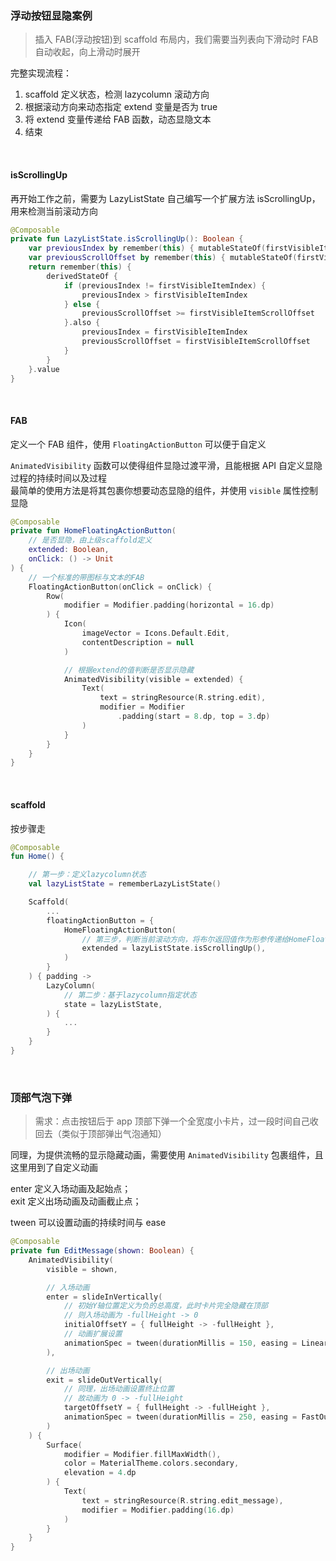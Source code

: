 ### 浮动按钮显隐案例

> 插入 FAB(浮动按钮)到 scaffold 布局内，我们需要当列表向下滑动时 FAB 自动收起，向上滑动时展开

完整实现流程：

1. scaffold 定义状态，检测 lazycolumn 滚动方向
2. 根据滚动方向来动态指定 extend 变量是否为 true
3. 将 extend 变量传递给 FAB 函数，动态显隐文本
4. 结束

<br>

#### isScrollingUp

再开始工作之前，需要为 LazyListState 自己编写一个扩展方法 isScrollingUp，用来检测当前滚动方向

```kotlin
@Composable
private fun LazyListState.isScrollingUp(): Boolean {
    var previousIndex by remember(this) { mutableStateOf(firstVisibleItemIndex) }
    var previousScrollOffset by remember(this) { mutableStateOf(firstVisibleItemScrollOffset) }
    return remember(this) {
        derivedStateOf {
            if (previousIndex != firstVisibleItemIndex) {
                previousIndex > firstVisibleItemIndex
            } else {
                previousScrollOffset >= firstVisibleItemScrollOffset
            }.also {
                previousIndex = firstVisibleItemIndex
                previousScrollOffset = firstVisibleItemScrollOffset
            }
        }
    }.value
}
```

<br>

#### FAB

定义一个 FAB 组件，使用 `FloatingActionButton` 可以便于自定义

`AnimatedVisibility` 函数可以使得组件显隐过渡平滑，且能根据 API 自定义显隐过程的持续时间以及过程  
最简单的使用方法是将其包裹你想要动态显隐的组件，并使用 `visible` 属性控制显隐

```kotlin
@Composable
private fun HomeFloatingActionButton(
    // 是否显隐，由上级scaffold定义
    extended: Boolean,
    onClick: () -> Unit
) {
    // 一个标准的带图标与文本的FAB
    FloatingActionButton(onClick = onClick) {
        Row(
            modifier = Modifier.padding(horizontal = 16.dp)
        ) {
            Icon(
                imageVector = Icons.Default.Edit,
                contentDescription = null
            )

            // 根据extend的值判断是否显示隐藏
            AnimatedVisibility(visible = extended) {
                Text(
                    text = stringResource(R.string.edit),
                    modifier = Modifier
                        .padding(start = 8.dp, top = 3.dp)
                )
            }
        }
    }
}
```

<br>

#### scaffold

按步骤走

```kotlin
@Composable
fun Home() {

    // 第一步：定义lazycolumn状态
    val lazyListState = rememberLazyListState()

    Scaffold(
        ...
        floatingActionButton = {
            HomeFloatingActionButton(
                // 第三步，判断当前滚动方向，将布尔返回值作为形参传递给HomeFloatingActionButton
                extended = lazyListState.isScrollingUp(),
            )
        }
    ) { padding ->
        LazyColumn(
            // 第二步：基于lazycolumn指定状态
            state = lazyListState,
        ) {
            ...
        }
    }
}
```

<br>

### 顶部气泡下弹

> 需求：点击按钮后于 app 顶部下弹一个全宽度小卡片，过一段时间自己收回去（类似于顶部弹出气泡通知）

同理，为提供流畅的显示隐藏动画，需要使用 `AnimatedVisibility` 包裹组件，且这里用到了自定义动画

enter 定义入场动画及起始点；  
exit 定义出场动画及动画截止点；

tween 可以设置动画的持续时间与 ease

```kotlin
@Composable
private fun EditMessage(shown: Boolean) {
    AnimatedVisibility(
        visible = shown,

        // 入场动画
        enter = slideInVertically(
            // 初始Y轴位置定义为负的总高度，此时卡片完全隐藏在顶部
            // 则入场动画为 -fullHeight -> 0
            initialOffsetY = { fullHeight -> -fullHeight },
            // 动画扩展设置
            animationSpec = tween(durationMillis = 150, easing = LinearOutSlowInEasing)
        ),

        // 出场动画
        exit = slideOutVertically(
            // 同理，出场动画设置终止位置
            // 故动画为 0 -> -fullHeight
            targetOffsetY = { fullHeight -> -fullHeight },
            animationSpec = tween(durationMillis = 250, easing = FastOutLinearInEasing)
        )
    ) {
        Surface(
            modifier = Modifier.fillMaxWidth(),
            color = MaterialTheme.colors.secondary,
            elevation = 4.dp
        ) {
            Text(
                text = stringResource(R.string.edit_message),
                modifier = Modifier.padding(16.dp)
            )
        }
    }
}
```

<br>

